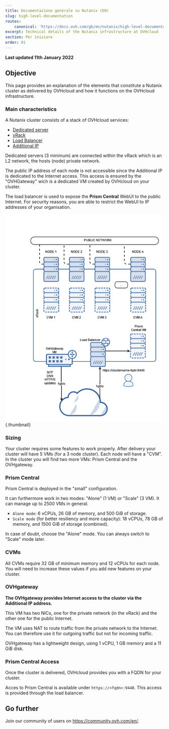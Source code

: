 ```yaml
---
title: Documentazione generale su Nutanix (EN)
slug: high-level-documentation
routes:
    canonical: 'https://docs.ovh.com/gb/en/nutanix/high-level-documentation/'
excerpt: Technical details of the Nutanix infrastructure at OVHcloud
section: Per iniziare
order: 01
---
```


**Last updated 11th January 2022**

## Objective

This page provides an explanation of the elements that constitute a Nutanix cluster as delivered by OVHcloud and how it functions on the OVHcloud infrastructure.

### Main characteristics

A Nutanix cluster consists of a stack of OVHcloud services:

- [Dedicated server](https://www.ovhcloud.com/it/bare-metal/)
- [vRack](https://www.ovh.it/soluzioni/vrack/)
- [Load Balancer](https://www.ovh.it/soluzioni/load-balancer/)
- [Additional IP](https://www.ovhcloud.com/it/bare-metal/ip/)

Dedicated servers (3 minimum) are connected within the vRack which is an L2 network, the hosts (node) private network.

The public IP address of each node is not accessible since the Additional IP is dedicated to the Internet access. This access is ensured by the "OVHGateway" wich is a dedicated VM created by OVHcloud on your cluster.

The load balancer is used to expose the **Prism Central** WebUI to the public Internet. For security reasons, you are able to restrict the WebUI to IP addresses of your organisation.

![diagram image](images/infra1.png){.thumbnail}

### Sizing

Your cluster requires some features to work properly. After delivery your cluster will have 5 VMs (for a 3 node cluster).
Each node will have a "CVM". In the cluster you will find two more VMs: Prism Central and the OVHgateway. 

### Prism Central

Prism Central is deployed in the "small" configuration.

It can furthermore work in two modes: "Alone" (1 VM) or "Scale" (3 VM). It can manage up to 2500 VMs in general.

- `Alone mode`: 6 vCPUs, 26 GB of memory, and 500 GiB of storage.
- `Scale mode` (for better resiliency and more capacity): 18 vCPUs, 78 GB of memory, and 1500 GiB of storage (combined).

In case of doubt, choose the "Alone" mode. You can always switch to "Scale" mode later.

### CVMs

All CVMs require 32 GB of minimum memory and 12 vCPUs for each node.
You will need to increase these values if you add new features on your cluster.

### OVHgateway

**The OVHgateway provides Internet access to the cluster via the Additional IP address.**

This VM has two NICs, one for the private network (in the vRack) and the other one for the public Internet.

The VM uses NAT to route traffic from the private network to the Internet.
You can therefore use it for outgoing traffic but not for incoming traffic.

OVHgateway has a lightweight design, using 1 vCPU, 1 GB memory and a 11 GiB disk.

### Prism Central Access

Once the cluster is delivered, OVHcloud provides you with a FQDN for your cluster.

Acces to Prism Central is available under `https://<fqdn>:9440`. This access is provided through the load balancer. 

## Go further

Join our community of users on <https://community.ovh.com/en/>.